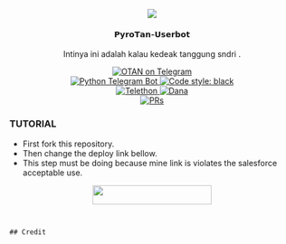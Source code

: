 <p align="center">
  <img src="https://telegra.ph/file/84406e4ebefbab4aad1a1.jpg">
</p>

<h4><p align="center"> 𝗣𝘆𝗿𝗼𝗧𝗮𝗻-𝗨𝘀𝗲𝗿𝗯𝗼𝘁 </p></h4>

<p align="center"> Intinya ini adalah kalau kedeak tanggung sndri .</p>

<p align="center">
<a href="https://t.me/SipalingOTAN"> <img src="https://img.shields.io/badge/OTAN-CABUL-blue?&logo=telegram" alt="OTAN on Telegram" /> </a><br>
<a href="https://python-telegram-bot.org"> <img src="https://img.shields.io/badge/PTB-13.13-white?&style=flat-round&logo=github" alt="Python Telegram Bot" /> </a>
<a href="https://github.com/psf/black"><img alt="Code style: black" src="https://img.shields.io/badge/code%20style-black-000000.svg"></a><br>
<a href="https://docs.telethon.dev"> <img src="https://img.shields.io/badge/Telethon-1.24.0-red?&style=flat-round&logo=github" alt="Telethon" /> </a>
<a href="[https://docs.python.org"> <img src="https://img.shields.io/badge/Join-donasi%20dana-blue?style=for-the-badge&logo=DANA](https://img.shields.io/badge/Join-donasi%20dana-blue?style=for-the-badge&logo=DANA" alt="Dana" /> </a><br>
<a href="https://makeapullrequest.com"> <img src="https://img.shields.io/badge/PRs-Welcome-blue.svg?style=flat-round" alt="PRs" /> </a>
</p>

### TUTORIAL

- First fork this repository.
- Then change the deploy link bellow.
- This step must be doing because mine link is violates the salesforce acceptable use.

<p align="center"><a href="https://dashboard.heroku.com/new?template=https://github.com/OTANCABUL/OTAN-PYROBOT"> <img 
src="https://img.shields.io/badge/Deploy%20To%20Heroku-red?style=flat&logo=heroku" width="210" height="34.45" /></a></p>


```


## Credit 

```
```
